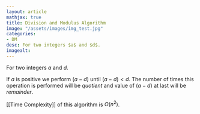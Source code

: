 ```yaml
---
layout: article
mathjax: true
title: Division and Modulus Algorithm
image: "/assets/images/img_test.jpg"
categories:
- DM
desc: For two integers $a$ and $d$. 
imagealt: 
---
```


For two integers $a$ and $d$.

































































































































































































































































































































































If $a$ is positive we perform $(a-d)$ until $(a-d)<d$. The number of times this operation is performed will be *quotient* and value of $(a-d)$ at last will be *remainder*.


































































































































































































































































































































































[[Time Complexity]] of this algorithm is $O(n^2)$.


































































































































































































































































































































































